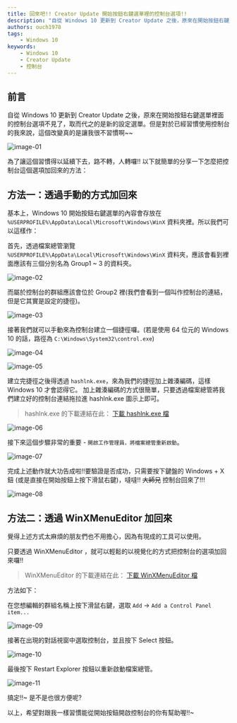 ```yaml
---
title: 回來吧!! Creator Update 開始按鈕右鍵選單裡的控制台選項!!
description: "自從 Windows 10 更新到 Creator Update 之後，原來在開始按鈕右鍵選單裡面的控制台選項不見了，取而代之的是新的設定選單。但是對於已經習慣使用控制台的我來說，這個改變真的是讓我很不習慣啊~~ 為了讓這個習慣得以延續下去，路不轉，人轉囉!! 以下就簡單的分享一下怎麼把控制台這個選項加回來的方法。"
authors: ouch1978
tags: 
    - Windows 10
keywords:
    - Windows 10
    - Creator Update
    - 控制台
---
```


## 前言

自從 Windows 10 更新到 Creator Update 之後，原來在開始按鈕右鍵選單裡面的控制台選項不見了，取而代之的是新的設定選單。但是對於已經習慣使用控制台的我來說，這個改變真的是讓我很不習慣啊~~

![image-01](01-control-panel-link-is-gone-after-creator-update.png "控制台選項在 Creator Update 之後消失了")

為了讓這個習慣得以延續下去，路不轉，人轉囉!! 以下就簡單的分享一下怎麼把控制台這個選項加回來的方法：

<!--truncate-->

## 方法一：透過手動的方式加回來

基本上，Windows 10 開始按鈕右鍵選單的內容會存放在 `%USERPROFILE%\AppData\Local\Microsoft\Windows\WinX` 資料夾裡。所以我們可以這樣作：

首先，透過檔案總管瀏覽 `%USERPROFILE%\AppData\Local\Microsoft\Windows\WinX` 資料夾，應該會看到裡面應該有三個分別名為 Group1 ~ 3 的資料夾。

![image-02](02-group-folders.png "Group1 ~ Group3 資料夾")

而屬於控制台的群組應該會位於 Group2 裡(我們會看到一個叫作控制台的連結，但是它其實是設定的捷徑)。

![image-03](03-links-in-group2.png "Group2 裡的連結")

接著我們就可以手動來為控制台建立一個捷徑囉。(若是使用 64 位元的 Windows 10 的話，路徑為 `C:\Windows\System32\control.exe`)

![image-04](04-create-link-for-control-panel.png "為控制台建立捷徑")

![image-05](05-name-the-link-with-control-panel.png "將捷徑的名稱取為控制台")

建立完捷徑之後得透過 `hashlnk.exe`，來為我們的捷徑加上雜湊編碼，這樣 Windows 10 才會認得它。
加上雜湊編碼的方式很簡單，只要透過檔案總管將我們建立好的控制台連結拖拉進 hashlnk.exe 圖示上即可。

> hashlnk.exe 的下載連結在此： [下載 hashlnk.exe 檔][下載 hashlnk.exe 檔]

[下載 hashlnk.exe 檔]: https://github.com/riverar/hashlnk/raw/master/bin/hashlnk_0.2.0.0.zip "下載 hashlnk.exe 檔"

![image-06](06-drag-link-into-hashlnk.png "將控制台捷徑拖拉到 hashlnk.exe 的圖示上")

接下來這個步驟非常的重要 - `開啟工作管理員，將檔案總管重新啟動`。

![image-07](07-restart-explorer.png "重新啟動檔案總管")

完成上述動作就大功告成啦!!要驗證是否成功，只需要按下鍵盤的 Windows + X 鈕 (或是直接在開始按鈕上按下滑鼠右鍵)，噠噠!! ~~大師兄~~ 控制台回來了!!!

![image-08](08-get-control-panel-link-back.png "控制台回來了")

## 方法二：透過 WinXMenuEditor 加回來

覺得上述方式太麻煩的朋友們也不用擔心，因為有現成的工具可以使用。

只要透過 WinXMenuEditor ，就可以輕鬆的以視覺化的方式把控制台的選項加回來囉!!

> WinXMenuEditor 的下載連結在此： [下載 WinXMenuEditor 檔][下載 winxmenueditor 檔]

[下載 winxmenueditor 檔]: http://winaero.com/request.php?21 "下載 WinXMenuEditor 檔"

方法如下：

在您想編輯的群組名稱上按下滑鼠右鍵，選取 `Add` -> `Add a Control Panel item...`

![image-09](09-add-control-panel-item.png "選取 Add a Control Panel item")

接著在出現的對話視窗中選取控制台，並且按下 Select 按鈕。

![image-10](10-select-control-panel.png "選取 Add a Control Panel item")

最後按下 Restart Explorer 按鈕以重新啟動檔案總管。

![image-11](11-click-restart-explorer-button.png "按下 Restart Explorer 按鈕以重新啟動檔案總管")

搞定!!~ 是不是也很方便呢?

以上，希望對跟我一樣習慣能從開始按鈕開啟控制台的你有幫助喔!!~
